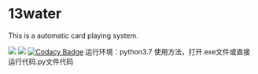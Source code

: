 # 13water
This is a automatic card playing system.

![](https://img.shields.io/badge/language-python-orange.svg)
![](https://img.shields.io/badge/codequality-A-green.svg)
[![Codacy Badge](https://api.codacy.com/project/badge/Grade/6b94066cc90e40489535bef8bdbfce68)](https://www.codacy.com/manual/wangyaoxin111/13water?utm_source=github.com&amp;utm_medium=referral&amp;utm_content=wangyaoxin111/13water&amp;utm_campaign=Badge_Grade)
运行环境：python3.7
使用方法，打开.exe文件或直接运行代码.py文件代码

